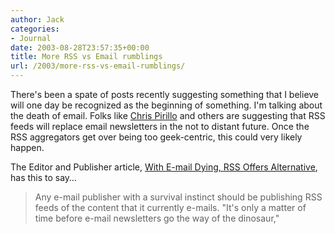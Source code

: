 ```yaml
---
author: Jack
categories:
- Journal
date: 2003-08-28T23:57:35+00:00
title: More RSS vs Email rumblings
url: /2003/more-rss-vs-email-rumblings/
---
```


There's been a spate of posts recently suggesting something that I believe will one day be recognized as the beginning of something. I'm talking about the death of email. Folks like [Chris Pirillo][1] and others are suggesting that RSS feeds will replace email newsletters in the not to distant future. Once the RSS aggregators get over being too geek-centric, this could very likely happen.
  

  
The Editor and Publisher article, [With E-mail Dying, RSS Offers Alternative][2], has this to say&#8230;
  


> Any e-mail publisher with a survival instinct should be publishing RSS feeds of the content that it currently e-mails. "It's only a matter of time before e-mail newsletters go the way of the dinosaur,"

 [1]: http://chris.pirillo.com/
 [2]: http://www.editorandpublisher.com/editorandpublisher/features_columns/article_display.jsp?vnu_content_id=1963664 "With E-mail Dying, RSS Offers Alternative"